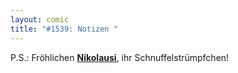 ```yaml
---
layout: comic
title: "#1539: Notizen "
---
```


P.S.: Fröhlichen <a href="http://www.fonflatter.de/advent09"><strong>Nikolausi</strong></a>, ihr Schnuffelstrümpfchen!
